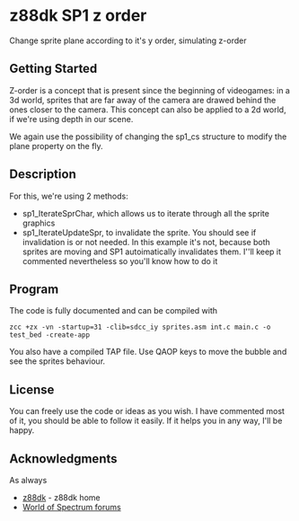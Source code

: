 # z88dk SP1 z order

Change sprite plane according to it's y order, simulating z-order

## Getting Started

Z-order is a concept that is present since the beginning of videogames: in a 3d world, sprites that are far away of the camera are drawed behind the ones closer to the camera. This concept can also be applied to a 2d world, if we're using depth in our scene.

We again use the possibility of changing the sp1_cs structure to modify the plane property on the fly.

## Description

For this, we're using 2 methods:

* sp1_IterateSprChar, which allows us to iterate through all the sprite graphics
* sp1_IterateUpdateSpr, to invalidate the sprite. You should see if invalidation is or not needed. In this example it's not, because both sprites are moving and SP1 autoimatically invalidates them. I''ll keep it commented nevertheless so you'll know how to do it

## Program

The code is fully documented and can be compiled with

```
zcc +zx -vn -startup=31 -clib=sdcc_iy sprites.asm int.c main.c -o test_bed -create-app
```

You also have a compiled TAP file. Use QAOP keys to move the bubble and see the sprites behaviour.

## License

You can freely use the code or ideas as you wish. I have commented most of it, you should be able to follow it easily.
If it helps you in any way, I'll be happy.

## Acknowledgments

As always

* [z88dk](https://z88dk.org/) - z88dk home
* [World of Spectrum forums](https://worldofspectrum.org/forums)


